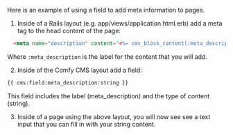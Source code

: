 Here is an example of using a field to add meta information to pages.

1. Inside of a Rails layout (e.g. app/views/application.html.erb) add a meta tag to the head content of the page:

  ```html
    <meta name="description" content="<%= cms_block_content(:meta_description) %>">
  ```

  Where `:meta_description` is the label for the content that you will add.

2. Inside of the Comfy CMS layout add a field:

  ```html
  {{ cms:field:meta_description:string }}
  ```

  This field includes the label (meta_description) and the type of content (string).

3. Inside of a page using the above layout, you will now see see a text input that you can fill in with your string content.
